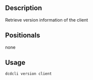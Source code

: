 ## Description

Retrieve version information of the client

## Positionals
none
## Usage

```sh
dcdcli version client
```
